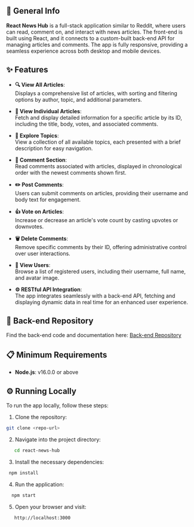 
## 🧭 General Info

**React News Hub** is a full-stack application similar to Reddit, where users can read, comment on, and interact with news articles. The front-end is built using React, and it connects to a custom-built back-end API for managing articles and comments. The app is fully responsive, providing a seamless experience across both desktop and mobile devices.

## ✨ Features

- **🔍 View All Articles**:  
  Displays a comprehensive list of articles, with sorting and filtering options by author, topic, and additional parameters.

- **📄 View Individual Articles**:  
  Fetch and display detailed information for a specific article by its ID, including the title, body, votes, and associated comments.

- **📂 Explore Topics**:  
  View a collection of all available topics, each presented with a brief description for easy navigation.

- **💬 Comment Section**:  
  Read comments associated with articles, displayed in chronological order with the newest comments shown first.

- **✏️ Post Comments**:  
  Users can submit comments on articles, providing their username and body text for engagement.

- **👍 Vote on Articles**:  
  Increase or decrease an article's vote count by casting upvotes or downvotes.

- **🗑️ Delete Comments**:  
  Remove specific comments by their ID, offering administrative control over user interactions.

- **👥 View Users**:  
  Browse a list of registered users, including their username, full name, and avatar image.

- **⚙️ RESTful API Integration**:  
  The app integrates seamlessly with a back-end API, fetching and displaying dynamic data in real time for an enhanced user experience.

## 📂 Back-end Repository

Find the back-end code and documentation here: [Back-end Repository](https://github.com/iadam2000/Backend-Project)

## 📋 Minimum Requirements

- **Node.js**: v16.0.0 or above

## ⚙️ Running Locally

To run the app locally, follow these steps:

1. Clone the repository:

```bash
git clone <repo-url>
```
   
2. Navigate into the project directory:

```bash
   cd react-news-hub
   ```

3. Install the necessary dependencies:

```bash
 npm install
   ```

4. Run the application:

```bash
  npm start
   ```

5. Open your browser and visit:

```bash
   http://localhost:3000
   ```
